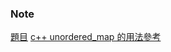 ### Note
[題目](https://leetcode.com/problems/two-sum/)
[c++ unordered_map 的用法參考](https://yuihuang.com/cpp-stl-map/)